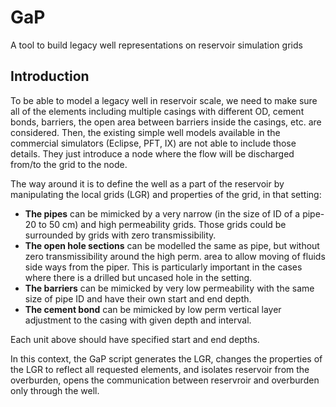 # GaP
A tool to build legacy well representations on reservoir simulation grids

<h2>Introduction</h2>

To be able to model a legacy well in reservoir scale, we need to make sure all of the elements including  multiple casings with different OD, cement bonds, barriers, the open area between barriers inside the casings, etc. are considered.
Then, the existing simple well models available in the commercial simulators (Eclipse, PFT, IX) are not able to include those details. They just introduce a node where the flow will be discharged from/to the grid to the node.

The way around it is to define the well as a part of the reservoir by manipulating the local grids (LGR) and properties of the grid, in that setting:

- **The pipes** can be mimicked by a very narrow (in the size of ID of a pipe-20 to 50 cm) and high permeability grids. Those grids could be surrounded by grids with zero transmissibility.
- **The open hole sections** can be modelled the same as pipe, but without zero transmissibility around the high perm. area to allow moving of fluids side ways from the piper. This is particularly important in the cases where there is a drilled but uncased hole in the setting.
- **The barriers** can be mimicked by very low permeability with the same size of pipe ID and have their own start and end depth.
- **The cement bond** can be mimicked by low perm vertical layer adjustment to the casing with given depth and interval.

Each unit above should have specified start and end depths.

In this context, the GaP script generates the LGR, changes the properties of the LGR to reflect all requested elements, and isolates reservoir from the overburden, opens the communication between reservroir and overburden only through the well. 
